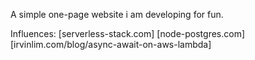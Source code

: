A simple one-page website i am developing for fun.

Influences:
[serverless-stack.com]
[node-postgres.com]
[irvinlim.com/blog/async-await-on-aws-lambda]
